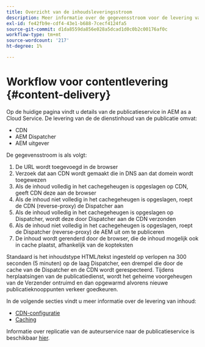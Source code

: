 ```yaml
---
title: Overzicht van de inhoudsleveringsstroom
description: Meer informatie over de gegevensstroom voor de levering van inhoud en hoe u uw inhoud publiceert
exl-id: fe42fb9e-cdf4-43e1-b688-7cecf4124fa5
source-git-commit: d1da8559da856e028a5dcad1d0c0b2c00176af0c
workflow-type: tm+mt
source-wordcount: '217'
ht-degree: 1%

---
```


# Workflow voor contentlevering {#content-delivery}

Op de huidige pagina vindt u details van de publicatieservice in AEM as a Cloud Service. De levering van de de dienstinhoud van de publicatie omvat:

* CDN
* AEM Dispatcher
* AEM uitgever

De gegevensstroom is als volgt:

1. De URL wordt toegevoegd in de browser
1. Verzoek dat aan CDN wordt gemaakt die in DNS aan dat domein wordt toegewezen
1. Als de inhoud volledig in het cachegeheugen is opgeslagen op CDN, geeft CDN deze aan de browser
1. Als de inhoud niet volledig in het cachegeheugen is opgeslagen, roept de CDN (reverse-proxy) de Dispatcher aan
1. Als de inhoud volledig in het cachegeheugen is opgeslagen op Dispatcher, wordt deze door Dispatcher aan de CDN verzonden
1. Als de inhoud niet volledig in het cachegeheugen is opgeslagen, roept de Dispatcher (reverse-proxy) de AEM uit om te publiceren
1. De inhoud wordt gerenderd door de browser, die de inhoud mogelijk ook in cache plaatst, afhankelijk van de kopteksten

Standaard is het inhoudstype HTML/tekst ingesteld op verlopen na 300 seconden (5 minuten) op de laag Dispatcher, een drempel die door de cache van de Dispatcher en de CDN wordt gerespecteerd. Tijdens herplaatsingen van de publicatiedienst, wordt het geheime voorgeheugen van de Verzender ontruimd en dan opgewarmd alvorens nieuwe publicatieknooppunten verkeer goedkeuren.

In de volgende secties vindt u meer informatie over de levering van inhoud:
* [CDN-configuratie](/help/implementing/dispatcher/cdn.md)
* [Caching](/help/implementing/dispatcher/caching.md)


Informatie over replicatie van de auteurservice naar de publicatieservice is beschikbaar [hier](/help/operations/replication.md).
